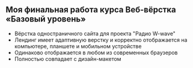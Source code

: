 ## Моя финальная работа курса Веб-вёрстка «Базовый уровень»

- Вёрстка одностраничного сайта для проекта "Радио W-wave"
- Лендинг имеет адаптивную верстку и корректно отображается на компьютере, планшете и мобильном устройстве
- Одинаково отображается в любом из современных браузеров
- Полностью совпадает с дизайн-макетом
